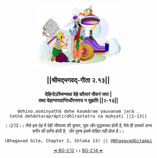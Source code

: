 <center><img src="../../asset/BG.png" alt="#API #bhagavadgitaapi #slok #nodejs #js #api #gitaapi #krishna #hinduism #vedic #ISKCON #shreemadbhagavadgita #technology"/>
<h2>||श्रीमद्‍भगवद्‍-गीता २.१३||</h2>
<h3>देहिनोऽस्मिन्यथा देहे कौमारं यौवनं जरा |<br/>तथा देहान्तरप्राप्तिर्धीरस्तत्र न मुह्यति ||२-१३||</h3>
<pre>dehino.asminyathā dehe kaumāraṃ yauvanaṃ jarā .<br/>tathā dehāntaraprāptirdhīrastatra na muhyati ||2-13||</pre>
<p>।।2.13।। जैसे इस देह में देही जीवात्मा की कुमार, युवा और वृद्धावस्था होती है, वैसे ही उसको अन्य शरीर की प्राप्ति होती है;  धीर पुरुष इसमें मोहित नहीं होता है।।</p>
<pre>(Bhagavad Gita, Chapter 2, Shloka 13) || <a href="https://twitter.com/bhagavadgitaapi">@BhagavadGitaApi</a></pre><a href="../../2/12">⏪  BG-2.12</a><b>        ।।        </b><a href="../../2/14">BG-2.14  ⏩</a></center></center>